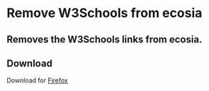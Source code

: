 # Remove W3Schools from ecosia
## Removes the W3Schools links from ecosia.

## Download
Download for [Firefox](https://addons.mozilla.org/de/firefox/addon/remove-w3schools-from-ecosia/)
